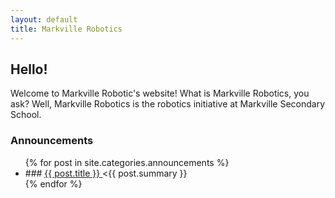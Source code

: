 ```yaml
---
layout: default
title: Markville Robotics
---
```


## Hello!
Welcome to Markville Robotic's website!
What is Markville Robotics, you ask? Well, Markville Robotics is the robotics initiative at Markville Secondary School.

### Announcements
<ul>
  {% for post in site.categories.announcements %}
    <li>
      ### <a href="{{ post.url }}">{{ post.title }}
      </a><{{ post.summary }}
    </li>
  {% endfor %}
</ul>
